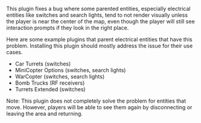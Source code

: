 This plugin fixes a bug where some parented entities, especially electrical entities like switches and search lights, tend to not render visually unless the player is near the center of the map, even though the player will still see interaction prompts if they look in the right place.

Here are some example plugins that parent electrical entities that have this problem. Installing this plugin should mostly address the issue for their use cases.

- Car Turrets (switches)
- MiniCopter Options (switches, search lights)
- WarCopter (switches, search lights)
- Bomb Trucks (RF receivers)
- Turrets Extended (switches)

Note: This plugin does not completely solve the problem for entities that move. However, players will be able to see them again by disconnecting or leaving the area and returning.
